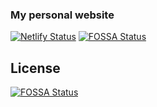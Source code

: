 ### My personal website

[![Netlify Status](https://api.netlify.com/api/v1/badges/44a356a7-5399-4dc1-a325-d0e6a50ddda6/deploy-status)](https://app.netlify.com/sites/jansvabik/deploys)
[![FOSSA Status](https://app.fossa.com/api/projects/git%2Bgithub.com%2Fjansvabik%2Fwebsite.svg?type=shield)](https://app.fossa.com/projects/git%2Bgithub.com%2Fjansvabik%2Fwebsite?ref=badge_shield)


## License
[![FOSSA Status](https://app.fossa.com/api/projects/git%2Bgithub.com%2Fjansvabik%2Fwebsite.svg?type=large)](https://app.fossa.com/projects/git%2Bgithub.com%2Fjansvabik%2Fwebsite?ref=badge_large)